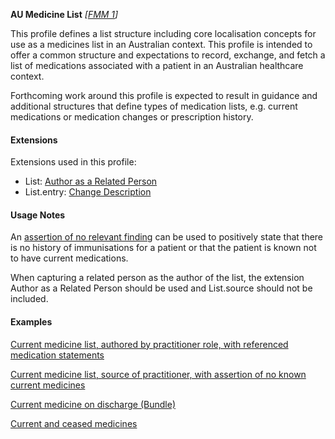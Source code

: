 **AU Medicine List**  *[[FMM 1](guidance.html)]*

This profile defines a list structure including core localisation concepts for use as a medicines list in an Australian context. This profile is intended to offer a common structure and expectations to record, exchange, and fetch a list of medications associated with a patient in an Australian healthcare context. 

Forthcoming work around this profile is expected to result in guidance and additional structures that define types of medication lists, e.g. current medications or medication changes or prescription history. 


#### Extensions

Extensions used in this profile:
* List: [Author as a Related Person](StructureDefinition-author-related-person.html)
* List.entry: [Change Description](StructureDefinition-change-description.html)


#### Usage Notes
An [assertion of no relevant finding](StructureDefinition-au-norelevantfinding.html) can be used to positively state that there is no history of immunisations for a patient or that the patient is known not to have current medications.

When capturing a related person as the author of the list, the extension Author as a Related Person should be used and List.source should not be included.


#### Examples

[Current medicine list, authored by practitioner role, with referenced medication statements](List-e0a6c4a6-4e97-11e9-8647-d663bd873d93.html)

[Current medicine list, source of practitioner, with assertion of no known current medicines](List-bdaf4fda-4e98-11e9-8647-d663bd873d93.html)

[Current medicine on discharge (Bundle)](Bundle-9309d080-4e97-11e9-8647-d663bd873d93.html)

[Current and ceased medicines](List-0ebc46a8-4ea8-11e9-8647-d663bd873d93.html)


